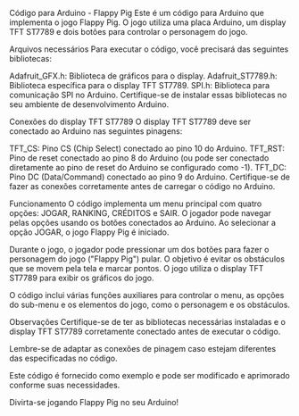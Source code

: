 Código para Arduino - Flappy Pig
Este é um código para Arduino que implementa o jogo Flappy Pig. O jogo utiliza uma placa Arduino, um display TFT ST7789 e dois botões para controlar o personagem do jogo.

Arquivos necessários
Para executar o código, você precisará das seguintes bibliotecas:

Adafruit_GFX.h: Biblioteca de gráficos para o display.
Adafruit_ST7789.h: Biblioteca específica para o display TFT ST7789.
SPI.h: Biblioteca para comunicação SPI no Arduino.
Certifique-se de instalar essas bibliotecas no seu ambiente de desenvolvimento Arduino.

Conexões do display TFT ST7789
O display TFT ST7789 deve ser conectado ao Arduino nas seguintes pinagens:

TFT_CS: Pino CS (Chip Select) conectado ao pino 10 do Arduino.
TFT_RST: Pino de reset conectado ao pino 8 do Arduino (ou pode ser conectado diretamente ao pino de reset do Arduino se configurado como -1).
TFT_DC: Pino DC (Data/Command) conectado ao pino 9 do Arduino.
Certifique-se de fazer as conexões corretamente antes de carregar o código no Arduino.

Funcionamento
O código implementa um menu principal com quatro opções: JOGAR, RANKING, CRÉDITOS e SAIR. O jogador pode navegar pelas opções usando os botões conectados ao Arduino. Ao selecionar a opção JOGAR, o jogo Flappy Pig é iniciado.

Durante o jogo, o jogador pode pressionar um dos botões para fazer o personagem do jogo ("Flappy Pig") pular. O objetivo é evitar os obstáculos que se movem pela tela e marcar pontos. O jogo utiliza o display TFT ST7789 para exibir os gráficos do jogo.

O código inclui várias funções auxiliares para controlar o menu, as opções do sub-menu e os elementos do jogo, como o personagem e os obstáculos.

Observações
Certifique-se de ter as bibliotecas necessárias instaladas e o display TFT ST7789 corretamente conectado antes de executar o código.

Lembre-se de adaptar as conexões de pinagem caso estejam diferentes das especificadas no código.

Este código é fornecido como exemplo e pode ser modificado e aprimorado conforme suas necessidades.

Divirta-se jogando Flappy Pig no seu Arduino! 
